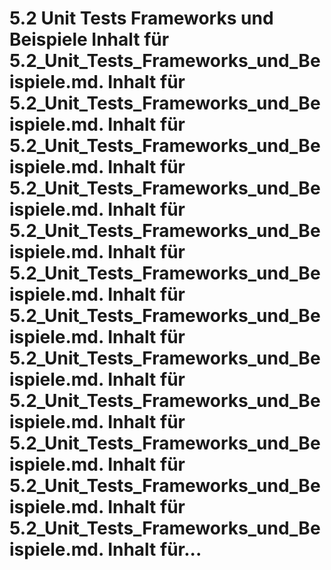 # 5.2 Unit Tests Frameworks und Beispiele Inhalt für 5.2_Unit_Tests_Frameworks_und_Beispiele.md. Inhalt für 5.2_Unit_Tests_Frameworks_und_Beispiele.md. Inhalt für 5.2_Unit_Tests_Frameworks_und_Beispiele.md. Inhalt für 5.2_Unit_Tests_Frameworks_und_Beispiele.md. Inhalt für 5.2_Unit_Tests_Frameworks_und_Beispiele.md. Inhalt für 5.2_Unit_Tests_Frameworks_und_Beispiele.md. Inhalt für 5.2_Unit_Tests_Frameworks_und_Beispiele.md. Inhalt für 5.2_Unit_Tests_Frameworks_und_Beispiele.md. Inhalt für 5.2_Unit_Tests_Frameworks_und_Beispiele.md. Inhalt für 5.2_Unit_Tests_Frameworks_und_Beispiele.md. Inhalt für 5.2_Unit_Tests_Frameworks_und_Beispiele.md. Inhalt für 5.2_Unit_Tests_Frameworks_und_Beispiele.md. Inhalt für...